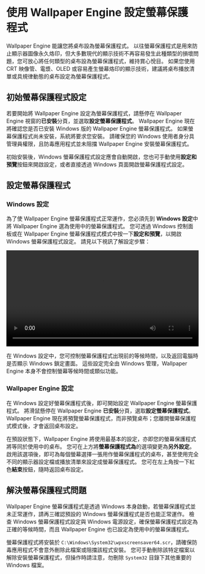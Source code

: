 # 使用 Wallpaper Engine 設定螢幕保護程式

Wallpaper Engine 能讓您將桌布設為螢幕保護程式。 以往螢幕保護程式是用來防止顯示器圖像永久烙印，但大多數現代的顯示技術不再容易發生此種類型的損壞問題，您可放心將任何類型的桌布設為螢幕保護程式，維持賞心悅目。 如果您使用 CRT 映像管、電漿、OLED 或容易產生螢幕烙印的顯示技術，建議將桌布播放清單或具規律動態的桌布設定為螢幕保護程式。

## 初始螢幕保護程式設定

若要開始將 Wallpaper Engine 設定為螢幕保護程式，請懸停在 Wallpaper Engine 視窗的**已安裝**分頁，並選取**設定螢幕保護程式**。 Wallpaper Engine 現在將確認您是否已安裝 Windows 版的 Wallpaper Engine 螢幕保護程式。 如果螢幕保護程式尚未安裝，系統將要求您安裝。 請確保您的 Windows 使用者身分具管理員權限，且防毒應用程式並未阻擋 Wallpaper Engine 安裝螢幕保護程式。

初始安裝後，Windows 螢幕保護程式設定應會自動開啟，您也可手動使用**設定和預覽**按鈕來開啟設定，或者直接透過 Windows 頁面開啟螢幕保護程式設定。

## 設定螢幕保護程式

### Windows 設定

為了使 Wallpaper Engine 螢幕保護程式正常運作，您必須先到 **Windows 設定**中將 Wallpaper Engine 選為使用中的螢幕保護程式。 您可透過 Windows 控制面板或在 Wallpaper Engine 螢幕保護程式模式中按一下**設定和預覽**，以開啟 Windows 螢幕保護程式設定。 請見以下視訊了解設定步驟：

<video width="100%" controls autoplay loop>
  <source src="/videos/screensaver_setup.mp4" type="video/mp4">
  您的瀏覽器不支援視訊標籤。
</video>

在 Windows 設定中，您可控制螢幕保護程式出現前的等候時間，以及返回電腦時是否顯示 Windows 鎖定畫面。 這些設定完全由 Windows 管理，Wallpaper Engine 本身不會控制螢幕等候時間或類似功能。

### Wallpaper Engine 設定

在 Windows 設定好螢幕保護程式後，即可開始設定 Wallpaper Engine 螢幕保護程式。 將滑鼠懸停在 Wallpaper Engine **已安裝**分頁，選取**設定螢幕保護程式**。 Wallpaper Engine 現在將預覽螢幕保護程式，而非預覽桌布；您離開螢幕保護程式模式後，才會返回桌布設定。

在預設狀態下，Wallpaper Engine 將使用最基本的設定，亦即您的螢幕保護程式將等同於使用中的桌布。 您可在上方將**螢幕保護程式為**的選項變更為**另外設定**。 啟用該選項後，即可為每個螢幕選擇一張用作螢幕保護程式的桌布，甚至使用完全不同的顯示器設定檔或播放清單來設定成螢幕保護程式。 您可在左上角按一下紅色**結束**按鈕，隨時返回桌布設定。

## 解決螢幕保護程式問題

Wallpaper Engine 螢幕保護程式是透過 Windows 本身啟動，若螢幕保護程式並未正常運作，請再三確認預設的 Windows 螢幕保護程式是否也能正常運作。 檢查 Windows 螢幕保護程式設定與 Windows 電源設定，確保螢幕保護程式設定為正確的等候時間，而且 Wallpaper Engine 也已設定為使用中的螢幕保護程式。

螢幕保護程式將安裝於 `C:\Windows\System32\wpxscreensaver64.scr`，請確保防毒應用程式不會意外刪除此檔案或阻擋該程式安裝。 您可手動刪除該特定檔案以解除安裝螢幕保護程式，但操作時請注意，勿刪除 `System32` 目錄下其他重要的 Windows 檔案。